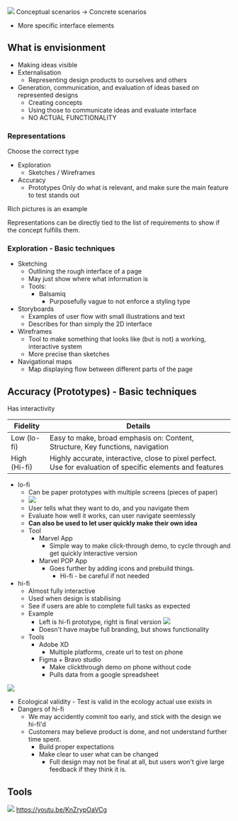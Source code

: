 ![](Pasted%20image%2020230909211507.png)
Conceptual scenarios -> Concrete scenarios
- More specific interface elements

## What is envisionment
- Making ideas visible
- Externalisation
	- Representing design products to ourselves and others
- Generation, communication, and evaluation of ideas based on represented designs
	- Creating concepts
	- Using those to communicate ideas and evaluate interface
	- NO ACTUAL FUNCTIONALITY

### Representations
Choose the correct type
- Exploration
	- Sketches / Wireframes
- Accuracy
	- Prototypes
Only do what is relevant, and make sure the main feature to test stands out

Rich pictures is an example

Representations can be directly tied to the list of requirements to show if the concept fulfills them.
### Exploration - Basic techniques
- Sketching
	- Outlining the rough interface of a page
	- May just show where what information is
	- Tools:
		- Balsamiq
			- Purposefully vague to not enforce a styling type
- Storyboards
	- Examples of user flow with small illustrations and text
	- Describes for than simply the 2D interface
- Wireframes
	- Tool to make something that looks like (but is not) a working, interactive system
	- More precise than sketches
- Navigational maps
	- Map displaying flow between different parts of the page

## Accuracy (Prototypes) - Basic techniques
Has interactivity

| Fidelity     | Details                                                                                                    |
| ------------ | ---------------------------------------------------------------------------------------------------------- |
| Low (lo-fi)  | Easy to make, broad emphasis on: Content, Structure, Key functions, navigation                             |
| High (Hi-fi) | Highly accurate, interactive, close to pixel perfect. Use for evaluation of specific elements and features | 

- lo-fi
	- Can be paper prototypes with multiple screens (pieces of paper)
	- ![](Pasted%20image%2020230909213539.png)
	- User tells what they want to do, and you navigate them
	- Evaluate how well it works, can user navigate seemlessly
	- **Can also be used to let user quickly make their own idea**
	- Tool
		- Marvel App
			- Simple way to make click-through demo, to cycle through and get quickly interactive version
		- Marvel POP App
			- Goes further by adding icons and prebuild things. 
				- Hi-fi - be careful if not needed
- hi-fi
	- Almost fully interactive
	- Used when design is stabilising
	- See if users are able to complete full tasks as expected
	- Example
		- Left is hi-fi prototype, right is final version ![](Pasted%20image%2020230909214238.png)
		- Doesn't have maybe full branding, but shows functionality
	- Tools
		- Adobe XD
			- Multiple platforms, create url to test on phone
		- Figma + Bravo studio
			- Make clickthrough demo on phone without code
			- Pulls data from a google spreadsheet

![](Pasted%20image%2020230909214817.png)
- Ecological validity - Test is valid in the ecology actual use exists in
- Dangers of hi-fi
	- We may accidently commit too early, and stick with the design we hi-fi'd
	- Customers may believe product is done, and not understand further time spent.
		- Build proper expectations
		- Make clear to user what can be changed
			- Full design may not be final at all, but users won't give large feedback if they think it is.
## Tools
![](Pasted%20image%2020230909214853.png)
https://youtu.be/KnZrypOaVCg